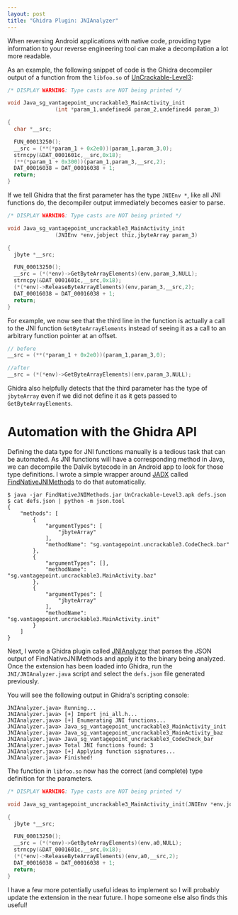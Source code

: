 ```yaml
---
layout: post
title: "Ghidra Plugin: JNIAnalyzer"
---
```


When reversing Android applications with native code, providing type
information to your reverse engineering tool can make a decompilation a lot
more readable.

As an example, the following snippet of code is the Ghidra decompiler output of
a function from the `libfoo.so` of [UnCrackable-Level3][uncrackable-3]:

```c
/* DISPLAY WARNING: Type casts are NOT being printed */

void Java_sg_vantagepoint_uncrackable3_MainActivity_init
               (int *param_1,undefined4 param_2,undefined4 param_3)

{
  char *__src;

  FUN_00013250();
  __src = (**(*param_1 + 0x2e0))(param_1,param_3,0);
  strncpy(&DAT_0001601c,__src,0x18);
  (**(*param_1 + 0x300))(param_1,param_3,__src,2);
  DAT_00016038 = DAT_00016038 + 1;
  return;
}
```

If we tell Ghidra that the first parameter has the type `JNIEnv *`, like all
JNI functions do, the decompiler output immediately becomes easier to parse.

```c
/* DISPLAY WARNING: Type casts are NOT being printed */

void Java_sg_vantagepoint_uncrackable3_MainActivity_init
               (JNIEnv *env,jobject thiz,jbyteArray param_3)

{
  jbyte *__src;

  FUN_00013250();
  __src = (*(*env)->GetByteArrayElements)(env,param_3,NULL);
  strncpy(&DAT_0001601c,__src,0x18);
  (*(*env)->ReleaseByteArrayElements)(env,param_3,__src,2);
  DAT_00016038 = DAT_00016038 + 1;
  return;
}
```

For example, we now see that the third line in the function is actually a call
to the JNI function `GetByteArrayElements` instead of seeing it as a call to an
arbitrary function pointer at an offset.

```c
// before
__src = (**(*param_1 + 0x2e0))(param_1,param_3,0);

//after
__src = (*(*env)->GetByteArrayElements)(env,param_3,NULL);
```

Ghidra also helpfully detects that the third parameter has the type of
`jbyteArray` even if we did not define it as it gets passed to
`GetByteArrayElements`.

# Automation with the Ghidra API

Defining the data type for JNI functions manually is a tedious task that can be
automated. As JNI functions will have a corresponding method in Java, we can
decompile the Dalvik bytecode in an Android app to look for those type
definitions. I wrote a simple wrapper around [JADX][jadx] called
[FindNativeJNIMethods][FindNativeJNIMethods] to do that automatically.

```shell
$ java -jar FindNativeJNIMethods.jar UnCrackable-Level3.apk defs.json
$ cat defs.json | python -m json.tool
{
    "methods": [
        {
            "argumentTypes": [
                "jbyteArray"
            ],
            "methodName": "sg.vantagepoint.uncrackable3.CodeCheck.bar"
        },
        {
            "argumentTypes": [],
            "methodName": "sg.vantagepoint.uncrackable3.MainActivity.baz"
        },
        {
            "argumentTypes": [
                "jbyteArray"
            ],
            "methodName": "sg.vantagepoint.uncrackable3.MainActivity.init"
        }
    ]
}
```

Next, I wrote a Ghidra plugin called [JNIAnalyzer][JNIAnalyzer] that parses
the JSON output of FindNativeJNIMethods and apply it to the binary being
analyzed. Once the extension has been loaded into Ghidra, run the
`JNI/JNIAnalyzer.java` script and select the `defs.json` file generated
previously.

You will see the following output in Ghidra's scripting console:

```shell
JNIAnalyzer.java> Running...
JNIAnalyzer.java> [+] Import jni_all.h...
JNIAnalyzer.java> [+] Enumerating JNI functions...
JNIAnalyzer.java> Java_sg_vantagepoint_uncrackable3_MainActivity_init
JNIAnalyzer.java> Java_sg_vantagepoint_uncrackable3_MainActivity_baz
JNIAnalyzer.java> Java_sg_vantagepoint_uncrackable3_CodeCheck_bar
JNIAnalyzer.java> Total JNI functions found: 3
JNIAnalyzer.java> [+] Applying function signatures...
JNIAnalyzer.java> Finished!
```

The function in `libfoo.so` now has the correct (and complete) type definition
for the parameters.

```c
/* DISPLAY WARNING: Type casts are NOT being printed */

void Java_sg_vantagepoint_uncrackable3_MainActivity_init(JNIEnv *env,jobject thiz,jbyteArray a0)

{
  jbyte *__src;

  FUN_00013250();
  __src = (*(*env)->GetByteArrayElements)(env,a0,NULL);
  strncpy(&DAT_0001601c,__src,0x18);
  (*(*env)->ReleaseByteArrayElements)(env,a0,__src,2);
  DAT_00016038 = DAT_00016038 + 1;
  return;
}
```

I have a few more potentially useful ideas to implement so I will probably
update the extension in the near future. I hope someone else also finds this
useful!

[uncrackable-3]: https://github.com/OWASP/owasp-mstg/blob/master/Crackmes/Android/Level_03/UnCrackable-Level3.apk
[jadx]: https://github.com/skylot/jadx
[FindNativeJNIMethods]: https://github.com/Ayrx/FindNativeJNIMethods
[JNIAnalyzer]: https://github.com/Ayrx/ghidra_utils/tree/master/JNIAnalyzer
